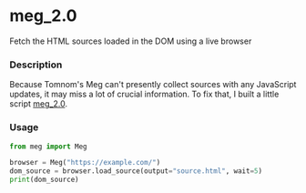 # meg_2.0
Fetch the HTML sources loaded in the DOM using a live browser

### Description

Because Tomnom's Meg can't presently collect sources with any JavaScript updates, it may miss a lot of crucial information. To fix that, I built a little script [meg_2.0](https://github.com/basedygt/meg_2.0).

### Usage

```python
from meg import Meg

browser = Meg("https://example.com/")
dom_source = browser.load_source(output="source.html", wait=5)
print(dom_source)
```
